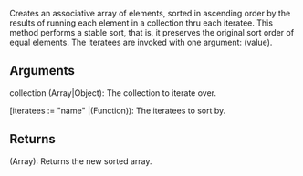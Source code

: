 Creates an associative array of elements, sorted in ascending order by the results of running each element in a collection thru each iteratee. This method performs a stable sort, that is, it preserves the original sort order of equal elements. The iteratees are invoked with one argument: (value).


## Arguments

collection (Array|Object): The collection to iterate over.

[iteratees := "name" |(Function)): The iteratees to sort by.

## Returns

(Array): Returns the new sorted array.

